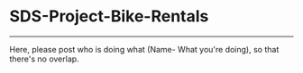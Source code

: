 # SDS-Project-Bike-Rentals
___
Here, please post who is doing what (Name- What you're doing), so that there's no overlap.
